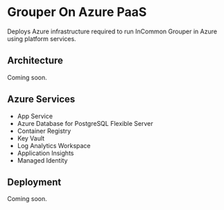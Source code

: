 # Grouper On Azure PaaS
Deploys Azure infrastructure required to run InCommon Grouper in Azure using platform services.

## Architecture

Coming soon.

## Azure Services

- App Service
- Azure Database for PostgreSQL Flexible Server
- Container Registry
- Key Vault
- Log Analytics Workspace
- Application Insights
- Managed Identity

## Deployment

Coming soon.

